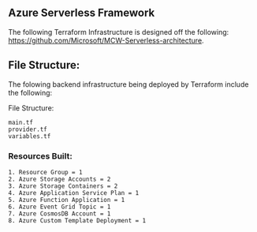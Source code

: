 ## Azure Serverless Framework

The following Terraform Infrastructure is designed off the following: https://github.com/Microsoft/MCW-Serverless-architecture.

## File Structure:
The folowing backend infrastructure being deployed by Terraform include the following:

File Structure:

    main.tf
    provider.tf
    variables.tf

### Resources Built:

    1. Resource Group = 1
    2. Azure Storage Accounts = 2
    3. Azure Storage Containers = 2
    4. Azure Application Service Plan = 1
    5. Azure Function Application = 1
    6. Azure Event Grid Topic = 1
    7. Azure CosmosDB Account = 1
    8. Azure Custom Template Deployment = 1


